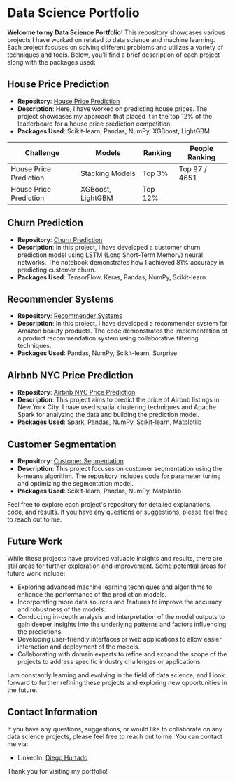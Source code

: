 # Data Science Portfolio

**Welcome to my Data Science Portfolio!** This repository showcases various projects I have worked on related to data science and machine learning. Each project focuses on solving different problems and utilizes a variety of techniques and tools. Below, you'll find a brief description of each project along with the packages used:

## House Price Prediction

- **Repository**: [House Price Prediction](https://github.com/username/House-Price-Prediction)
- **Description**: Here, I have worked on predicting house prices. The project showcases my approach that placed it in the top 12% of the leaderboard for a house price prediction competition.
- **Packages Used**: Scikit-learn, Pandas, NumPy, XGBoost, LightGBM

| Challenge           | Models                | Ranking        | People Ranking   |
|---------------------|-----------------------|----------------|---------|
| House Price Prediction | Stacking Models   | Top 3%        |   Top 97 /  4651 |
| House Price Prediction | XGBoost, LightGBM    | Top 12%        |     |


## Churn Prediction

- **Repository**: [Churn Prediction](https://github.com/username/Churn-Prediction)
- **Description**: In this project, I have developed a customer churn prediction model using LSTM (Long Short-Term Memory) neural networks. The notebook demonstrates how I achieved 81% accuracy in predicting customer churn.
- **Packages Used**: TensorFlow, Keras, Pandas, NumPy, Scikit-learn


## Recommender Systems

- **Repository**: [Recommender Systems](https://github.com/username/Recommender-Systems)
- **Description**: In this project, I have developed a recommender system for Amazon beauty products. The code demonstrates the implementation of a product recommendation system using collaborative filtering techniques.
- **Packages Used**: Pandas, NumPy, Scikit-learn, Surprise

## Airbnb NYC Price Prediction

- **Repository**: [Airbnb NYC Price Prediction](https://github.com/username/Airbnb-NYC-Price-Prediction)
- **Description**: This project aims to predict the price of Airbnb listings in New York City. I have used spatial clustering techniques and Apache Spark for analyzing the data and building the prediction model.
- **Packages Used**: Spark, Pandas, NumPy, Scikit-learn, Matplotlib

## Customer Segmentation

- **Repository**: [Customer Segmentation](https://github.com/username/Customer-Segmentation)
- **Description**: This project focuses on customer segmentation using the k-means algorithm. The repository includes code for parameter tuning and optimizing the segmentation model.
- **Packages Used**: Scikit-learn, Pandas, NumPy, Matplotlib


Feel free to explore each project's repository for detailed explanations, code, and results. If you have any questions or suggestions, please feel free to reach out to me.

## Future Work

While these projects have provided valuable insights and results, there are still areas for further exploration and improvement. Some potential areas for future work include:

- Exploring advanced machine learning techniques and algorithms to enhance the performance of the prediction models.
- Incorporating more data sources and features to improve the accuracy and robustness of the models.
- Conducting in-depth analysis and interpretation of the model outputs to gain deeper insights into the underlying patterns and factors influencing the predictions.
- Developing user-friendly interfaces or web applications to allow easier interaction and deployment of the models.
- Collaborating with domain experts to refine and expand the scope of the projects to address specific industry challenges or applications.

I am constantly learning and evolving in the field of data science, and I look forward to further refining these projects and exploring new opportunities in the future.

## Contact Information

If you have any questions, suggestions, or would like to collaborate on any data science projects, please feel free to reach out to me. You can contact me via:

- LinkedIn: [Diego Hurtado]([https://www.linkedin.com/in/yourname](https://www.linkedin.com/in/diegohurtadoo/))

Thank you for visiting my portfolio!
